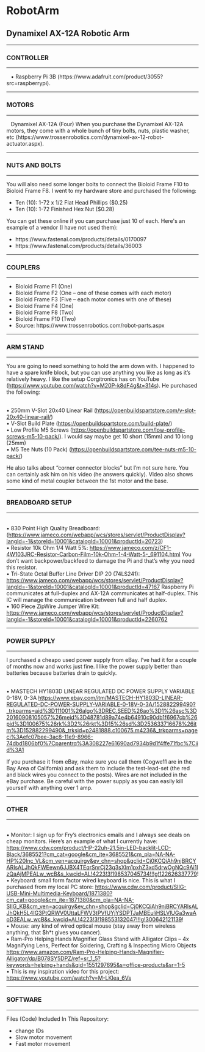 <h1>RobotArm</h1>

<h2>Dynamixel AX-12A Robotic Arm</h2>

<hr />
<h3>CONTROLLER</h3>
<hr />

<p>&nbsp;&nbsp;&nbsp;&bull; Raspberry Pi 3B (https://www.adafruit.com/product/3055?src=raspberrypi).</p>

<hr />
<h3>MOTORS</h3>
<hr />

<p>&nbsp;&nbsp;&nbsp;Dynamixel AX-12A (Four) When you purchase the Dynamixel AX-12A motors, they come with a whole bunch of tiny bolts, nuts, plastic washer, etc (https://www.trossenrobotics.com/dynamixel-ax-12-robot-actuator.aspx).</p>

<hr />
<h3>NUTS AND BOLTS</h3>
<hr />

<p>You will also need some longer bolts to connect the Bioloid Frame F10 to Bioloid Frame F8. I went to my hardware store and purchased the following:</p>

<ul>
 <li>Ten (10): 1-72 x 1/2 Flat Head Phillips ($0.25)</li>
 <li>Ten (10): 1-72 Finished Hex Nut ($0.28)</li>
</ul>

You can get these online if you can purchase just 10 of each. Here's an example of a vendor (I have not used them):
<ul>
<li>https://www.fastenal.com/products/details/0170097</li>
<li>https://www.fastenal.com/products/details/36003</li>
</ul>

<hr />
<h3>COUPLERS</h3>
<hr />

<ul>
<li>Bioloid Frame F1 (One)</li>
<li>Bioloid Frame F2 (One – one of these comes with each motor)</li>
<li>Bioloid Frame F3 (Five – each motor comes with one of these)</li>
<li>Bioloid Frame F4 (One)</li>
<li>Bioloid Frame F8 (Two)</li>
<li>Bioloid Frame F10 (Two)</li>
<li>Source: https://www.trossenrobotics.com/robot-parts.aspx</li>
</ul>

<hr />
<h3>ARM STAND</h3>
<hr />

You are going to need something to hold the arm down with. I happened to have a spare knife block, but you can use anything you like as long as it’s relatively heavy. I like the setup Corgitronics has on YouTube (https://www.youtube.com/watch?v=M20P-k8dF4g&t=314s). He purchased the following:

<br>&bull; 250mm V-Slot 20x40 Linear Rail (https://openbuildspartstore.com/v-slot-20x40-linear-rail/)
<br>&bull; V-Slot Build Plate (https://openbuildspartstore.com/build-plate/)
<br>&bull; Low Profile M5 Screws (https://openbuildspartstore.com/low-profile-screws-m5-10-pack/). I would say maybe get 10 short (15mm) and 10 long (25mm)
<br>&bull; M5 Tee Nuts (10 Pack) (https://openbuildspartstore.com/tee-nuts-m5-10-pack/)

He also talks about “corner connector blocks” but I’m not sure here. You can certainly ask him on his video (he answers quickly). Video also shows some kind of metal coupler between the 1st motor and the base.

<hr />
<h3>BREADBOARD SETUP</h3>
<hr />

<br>&bull; 830 Point High Quality Breadboard: (https://www.jameco.com/webapp/wcs/stores/servlet/ProductDisplay?langId=-1&storeId=10001&catalogId=10001&productId=20723)
<br>&bull; Resistor 10k Ohm 1/4 Watt 5%:
https://www.jameco.com/z/CF1-4W103JRC-Resistor-Carbon-Film-10k-Ohm-1-4-Watt-5-_691104.html
You don’t want backpower/backfeed to damage the Pi and that’s why you need this resistor.
<br>&bull; Tri-State Octal Buffer Line Driver DIP 20 (74LS241):
https://www.jameco.com/webapp/wcs/stores/servlet/ProductDisplay?langId=-1&storeId=10001&catalogId=10001&productId=47167
Raspberry Pi communicates at full-duplex and AX-12A communicates at half-duplex. This IC will manage the communication between full and half duplex.
<br>&bull; 160 Piece ZipWire Jumper Wire Kit:
https://www.jameco.com/webapp/wcs/stores/servlet/ProductDisplay?langId=-1&storeId=10001&catalogId=10001&productId=2260762

<hr />
<h3>POWER SUPPLY</h3>
<hr />

I purchased a cheapo used power supply from eBay. I’ve had it for a couple of months now and works just fine. I like the power supply better than batteries because batteries drain to quickly.

<br>&bull; MASTECH HY1803D LINEAR REGULATED DC POWER SUPPLY VARIABLE 0-18V, 0-3A
https://www.ebay.com/itm/MASTECH-HY1803D-LINEAR-REGULATED-DC-POWER-SUPPLY-VARIABLE-0-18V-0-3A/152882299490?_trkparms=aid%3D111001%26algo%3DREC.SEED%26ao%3D1%26asc%3D20160908105057%26meid%3D48781d89a74e4b64910c90db1f6967cb%26pid%3D100675%26rk%3D2%26rkt%3D15%26sd%3D253633716678%26itm%3D152882299490&_trksid=p2481888.c100675.m4236&_trkparms=pageci%3Aefc07bee-3ac8-11e9-8966-74dbd1806bf0%7Cparentrq%3A308227e61690ad7934b9d1f4ffe71fbc%7Ciid%3A1

If you purchase it from eBay, make sure you call them (Cogwe11 are in the Bay Area of California) and ask them to include the test-lead-set (the red and black wires you connect to the posts). Wires are not included in the eBay purchase. Be careful with the power supply as you can easily kill yourself with anything over 1 amp.

<hr />
<h3>OTHER</h3>
<hr />

<br>&bull; Monitor: I sign up for Fry’s electronics emails and I always see deals on cheap monitors. Here’s an example of what I currently have: https://www.cdw.com/product/HP-22uh-21.5in-LED-backlit-LCD-Black/3685521?cm_cat=google&cm_ite=3685521&cm_pla=NA-NA-HP%20Inc_VL&cm_ven=acquirgy&ev_chn=shop&gclid=Cj0KCQiAh9njBRCYARIsALJhQkFWEewn6JJBX4TEqrSnrCj23q3sXlm1pxhZ3xd5drwOgNQc9Ai1lzQaAjMPEALw_wcB&s_kwcid=AL!4223!3!198537045734!!!g!122626337779!
<br>&bull; Keyboard: small form factor wired keyboard is nice. This is what I purchased from my local PC store:
 https://www.cdw.com/product/SIIG-USB-Mini-Multimedia-Keyboard/1871380?cm_cat=google&cm_ite=1871380&cm_pla=NA-NA-SIIG_KB&cm_ven=acquirgy&ev_chn=shop&gclid=Cj0KCQiAh9njBRCYARIsALJhQkH5L4IG3PtQRWV0UttaLFWV3tPVfUYjYSDPTJaMBEuliHSLVlUGa3waAoD3EALw_wcB&s_kwcid=AL!4223!3!198553132047!!!g!300642121139!
<br>&bull; Mouse: any kind of wired optical mouse (stay away from wireless anything, that $h*t gives you cancer).
<br>&bull; Ram-Pro Helping Hands Magnifier Glass Stand with Alligator Clips – 4x Magnifying Lens, Perfect for Soldering, Crafting & Inspecting Micro Objects
https://www.amazon.com/Ram-Pro-Helping-Hands-Magnifier-Alligator/dp/B078SY5DPZ/ref=sr_1_5?keywords=helping+hands&qid=1551297695&s=office-products&sr=1-5
<br>&bull; This is my inspiration video for this project:
https://www.youtube.com/watch?v=M-LKlea_6Vs

<hr />
<h3>SOFTWARE</h3>
<hr />

Files (Code) Included In This Repository:

<ul>
 <li>change IDs</li>
 <li>Slow motor movement</li>
 <li>Fast motor movement</li>
</ul>




